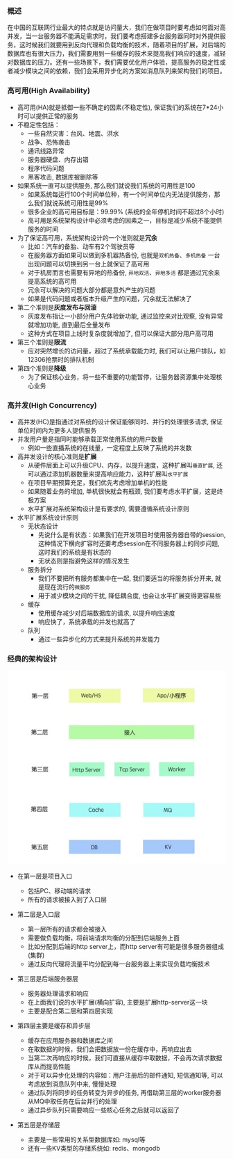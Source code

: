 ### 概述

在中国的互联网行业最大的特点就是访问量大，我们在做项目时要考虑如何面对高并发，当一台服务器不能满足需求时，我们要考虑搭建多台服务器同时对外提供服务，这时候我们就要用到反向代理和负载均衡的技术，随着项目的扩展，对后端的数据库也有很大压力，我们需要用到一些缓存的技术来提高我们响应的速度，减轻对数据库的压力。还有一些场景下，我们需要优化用户体验，提高服务的稳定性或者减少模块之间的依赖，我们会采用异步化的方案如消息队列来架构我们的项目。

### 高可用(High Availability)

- 高可用(HA)就是抵御一些不确定的因素(不稳定性), 保证我们的系统在7*24小时可以提供正常的服务
- 不稳定性包括：
    * 一些自然灾害：台风、地震、洪水
    * 战争、恐怖袭击
    * 通讯线路异常
    * 服务器硬盘、内存出错
    * 程序代码问题
    * 黑客攻击, 数据库被删除等
- 如果系统一直可以提供服务, 那么我们就说我们系统的可用性是100
    * 如果系统每运行100个时间单位种，有一个时间单位内无法提供服务，那么我们就说系统可用性是99%
    * 很多企业的高可用目标是：99.99% (系统的全年停机时间不超过8个小时)
    * 高可用是系统架构设计中必须考虑的因素之一，目标是减少系统不能提供服务的时间
- 为了保证高可用，系统架构设计的一个准则就是**冗余**
    * 比如：汽车的备胎、动车有2个驾驶员等
    * 在服务器方面如果可以做到多机器热备份, 也就是`双机热备`、`多机热备` 一台出现问题可以切换到另一台上就保证了高可用
    * 对于机房而言也需要有异地的热备份, `异地双活`、`异地多活` 都是通过冗余来提高系统的高可用
    * 冗余可以解决的问题大部分都是意外产生的问题
    * 如果是代码问题或者版本升级产生的问题，冗余就无法解决了
- 第二个准则是**灰度发布与回滚**
    * 灰度发布指让一小部分用户先体验新功能, 通过监控来对比观察, 没有异常就增加功能, 直到最后全量发布
    * 这种方式在项目上线时复杂度就增加了, 但可以保证大部分用户高可用
- 第三个准则是**限流**
    * 应对突然增长的访问量，超过了系统承载能力时, 我们可以让用户排队，如12306抢票时的排队机制
- 第四个准则是**降级**
    * 为了保证核心业务，将一些不重要的功能暂停，让服务器资源集中处理核心业务

### 高并发(High Concurrency)

- 高并发(HC)是指通过对系统的设计保证能够同时、并行的处理很多请求, 保证单位时间内为更多人提供服务
- 并发用户量是指同时能够承载正常使用系统的用户数量
    * 例如一些直播系统的在线量，一定程度上反映了系统的并发数
- 高并发设计的核心准则是**扩展**
    * 从硬件层面上可以升级CPU、内存，以提升速度，这种扩展叫`垂直扩展`, 还可以通过添加机器数量来提高响应能力，这种扩展叫`水平扩展`
    * 在项目早期预算充足，我们优先考虑增加单机的性能
    * 如果随着业务的增加, 单机很快就会有瓶颈, 我们要考虑水平扩展，这是终极方案
    * 水平扩展对系统架构设计是有要求的, 需要遵循系统设计原则
- 水平扩展系统设计原则
    * 无状态设计
        * 先说什么是有状态：如果我们在开发项目时使用服务器自带的session, 这种情况下横向扩容时还要考虑session在不同服务器上的同步问题, 这时我们的系统是有状态的
        * 无状态则是指避免这样的情况发生
    * 服务拆分
        * 我们不要把所有服务都集中在一起, 我们要适当的将服务拆分开来, 就是现在流行的`微服务`
        * 用于减少模块之间的干扰, 降低耦合度, 也会让水平扩展变得更容易些
    * 缓存
        * 使用缓存减少对后端数据库的请求, 以提升响应速度
        * 响应快了，系统承载的并发也就高了
    * 队列
        * 通过一些异步化的方式来提升系统的并发能力

### 经典的架构设计

<div align=center>
    <img width=600 src="./screenshot/13.png">
</div>

- 在第一层是项目入口
    * 包括PC、移动端的请求
    * 所有的请求被接入到了入口层

- 第二层是入口层
    * 第一层所有的请求都会被接入
    * 需要做负载均衡，将前端请求均衡的分配到后端服务上面
    * 比如分配到后端的http server上，而http server有可能是很多服务器组成(集群)
    * 通过反向代理将流量平均分配到每一台服务器上来实现负载均衡技术

- 第三层是后端服务器层
    * 服务器处理请求和响应
    * 在上面我们说的水平扩展(横向扩容), 主要是扩展http-server这一块
    * 主要是配合第二层和第四层实现

- 第四层主要是缓存和异步层
    * 缓存在应用服务器和数据库之间
    * 在取数据的时候，我们会把数据放一份在缓存中，再响应出去
    * 当第二次再响应的时候，我们可直接从缓存中取数据，不会再次请求数据库从而提高性能
    * 对于可以异步化处理的内容如：用户注册后的邮件通知, 短信通知等, 可以考虑放到消息队列中来, 慢慢处理
    * 通过队列将同步的任务转变为异步的任务, 再借助第三层的worker服务器从MQ中取任务在后台并行的处理
    * 通过异步队列只需要响应一些核心任务之后就可以返回了

- 第五层是存储层
    * 主要是一些常用的关系型数据库如: mysql等
    * 还有一些KV类型的存储系统如: redis、mongodb